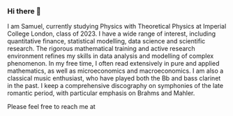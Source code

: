 ### Hi there 👋

I am Samuel, currently studying Physics with Theoretical Physics at Imperial College London, class of 2023. I have a wide range of interest, including quantitative finance, statistical modelling, data science and scientific research. The rigorous mathematical training and active research environment refines my skills in data analysis and modelling of complex phenomenon. In my free time, I often read extensively in pure and applied mathematics, as well as microeconomics and macroeconomics. I am also a classical music enthusiast, who have played both the Bb and bass clarinet in the past. I keep a comprehensive discography on symphonies of the late romantic period, with particular emphasis on Brahms and Mahler.

Please feel free to reach me at 



<!--
**SamuelTsang13/SamuelTsang13** is a ✨ _special_ ✨ repository because its `README.md` (this file) appears on your GitHub profile.

Here are some ideas to get you started:

- 🔭 I’m currently working on ...
- 🌱 I’m currently learning ...
- 👯 I’m looking to collaborate on ...
- 🤔 I’m looking for help with ...
- 💬 Ask me about ...
- 📫 How to reach me: ...
- 😄 Pronouns: ...
- ⚡ Fun fact: ...
-->
